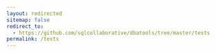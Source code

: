 ```yaml
---
layout: redirected
sitemap: false
redirect_to:
  - https://github.com/sqlcollaborative/dbatools/tree/master/tests
permalink: /tests
---
```

